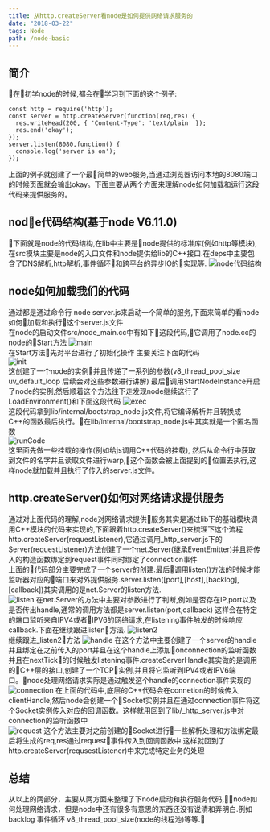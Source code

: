 ```yaml
---
title: 从http.createServer看node是如何提供网络请求服务的
date: "2018-03-22"
tags: Node
path: /node-basic
---
```

## 简介  
  在初学node的时候,都会在学习到下面的这个例子:  

    const http = require('http');
    const server = http.createServer(function(req,res) {
      res.writeHead(200, { 'Content-Type': 'text/plain' });
      res.end('okay');
    });
    server.listen(8080,function() {
      console.log('server is on');
    });  

上面的例子就创建了一个最简单的web服务,当通过浏览器访问本地的8080端口的时候页面就会输出okay。下面主要从两个方面来理解node如何加载和运行这段代码来提供服务的。

## node代码结构(基于node V6.11.0)  
下面就是node的代码结构,在lib中主要是node提供的标准库(例如http等模块),在src模块主要是node的入口文件和node提供给lib的C++接口.在deps中主要包含了DNS解析,http解析,事件循环和跨平台的异步IO的实现等.
![node代码结构](./nodeBasic/nodeSrc.png)  

## node如何加载我们的代码  
通过都是通过命令行 node server.js来启动一个简单的服务,下面来简单的看node如何加载和执行这个server.js文件  
在node的启动文件src/node_main.cc中有如下这段代码,它调用了node.cc的node的Start方法
![main](./nodeBasic/nodeMain.png)  
在Start方法先对平台进行了初始化操作 主要关注下面的代码  
![init](./nodeBasic/init.png)  
这创建了一个node的实例并且传递了一系列的参数(v8_thread_pool_size uv_default_loop 后续会对这些参数进行讲解) 最后调用StartNodeInstance开启了node的实例,然后顺着这个方法往下走发现node继续这行了LoadEnvironment()和下面这段代码 
![exec](./nodeBasic/execNode.png)  
这段代码拿到lib/internal/bootstrap_node.js文件,将它编译解析并且转换成C++的函数最后执行。在lib/internal/bootstrap_node.js中其实就是一个匿名函数  
![runCode](./nodeBasic/runOurJs.png)  
这里面先做一些挂载的操作(例如给js调用C++代码的挂载), 然后从命令行中获取到文件的名字并且读取文件进行warp,这个函数会被上面提到的位置去执行,这样node就加载并且执行了传入的server.js文件。

## http.createServer()如何对网络请求提供服务  
通过对上面代码的理解,node对网络请求提供服务其实是通过lib下的基础模块调用C++模块的代码来实现的,下面跟着http.createServer()来梳理下这个流程
http.createServer(requestListener),它通过调用_http_server.js下的Server(requestListener)方法创建了一个net.Server(继承EventEmitter)并且将传入的构造函数绑定到request事件同时绑定了connection事件  
上面的代码部分主要完成了一个server的创建.最后调用listen()方法的时候才能监听器对应的端口来对外提供服务.server.listen([port],[host],[backlog],[callback])其实调用的是net.Server的listen方法.  
![listen](./nodeBasic/listen.png) 
在net.Server的方法中主要对参数进行了判断,例如是否存在IP,port以及是否传出handle,通常的调用方法都是server.listen(port,callback) 这样会在特定的端口监听来自IPV4或者IPV6的网络请求,在listening事件触发的时候响应callback.下面在继续跟进listen方法.
![listen2](./nodeBasic/listen2.png)  
继续跟进_listen2方法
![handle](./nodeBasic/handle.png)
在这个方法中主要创建了一个server的handle并且绑定在之前传入的port并且在这个handle上添加onconnection的监听函数并且在nextTick的时候触发listening事件.createServerHandle其实做的是调用的C++层的接口,创建了一个TCP实例,并且将它监听到IPV4或者IPV6端口。node处理网络请求实际是通过触发这个handle的connection事件实现的
![connection](./nodeBasic/connection.png) 
在上面的代码中,底层的C++代码会在connetion的时候传入clientHandle,然后node会创建一个Socket实例并且在通过connection事件将这个Socket实例传入对应的回调函数。这样就用回到了lib/_http_server.js中对connection的监听函数中  
![request](./nodeBasic/request.png) 
这个方法主要对之前创建的Socket进行一些解析处理和方法绑定最后将生成的req,res通过request事件传入到回调函数中.这样就回到了http.createServer(requsestListener)中来完成特定业务的处理  

## 总结
  从以上的两部分，主要从两方面来整理了下node启动和执行服务代码,node如何处理网络请求，但是node中还有很多有意思的东西还没有说清和弄明白.例如backlog 事件循环 v8_thread_pool_size(node的线程池)等等.


